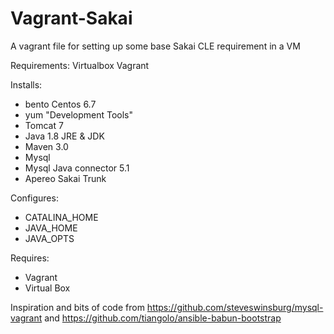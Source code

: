 # Vagrant-Sakai
A vagrant file for setting up some base Sakai CLE requirement in a VM

Requirements:
Virtualbox
Vagrant

Installs:
- bento Centos 6.7
- yum "Development Tools"
- Tomcat 7
- Java 1.8 JRE & JDK
- Maven 3.0
- Mysql 
- Mysql Java connector 5.1
- Apereo Sakai Trunk

Configures:
- CATALINA_HOME
- JAVA_HOME
- JAVA_OPTS

Requires:
- Vagrant
- Virtual Box


Inspiration and bits of code from https://github.com/steveswinsburg/mysql-vagrant and https://github.com/tiangolo/ansible-babun-bootstrap



